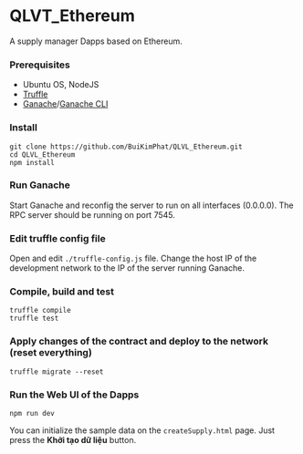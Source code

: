 # QLVT_Ethereum
A supply manager Dapps based on Ethereum.

### Prerequisites
- Ubuntu OS, NodeJS
- [Truffle](https://trufflesuite.com/docs/truffle/how-to/install/)
- [Ganache](https://trufflesuite.com/ganache/)/[Ganache CLI](https://github.com/trufflesuite/ganache)

### Install
```
git clone https://github.com/BuiKimPhat/QLVL_Ethereum.git
cd QLVL_Ethereum
npm install
```

### Run Ganache
Start Ganache and reconfig the server to run on all interfaces (0.0.0.0). The RPC server should be running on port 7545.

### Edit truffle config file
Open and edit `./truffle-config.js` file. Change the host IP of the development network to the IP of the server running Ganache.

### Compile, build and test
```
truffle compile
truffle test
```

### Apply changes of the contract and deploy to the network (reset everything)
```
truffle migrate --reset
```

### Run the Web UI of the Dapps
```
npm run dev
```

You can initialize the sample data on the `createSupply.html` page. Just press the **Khởi tạo dữ liệu** button.